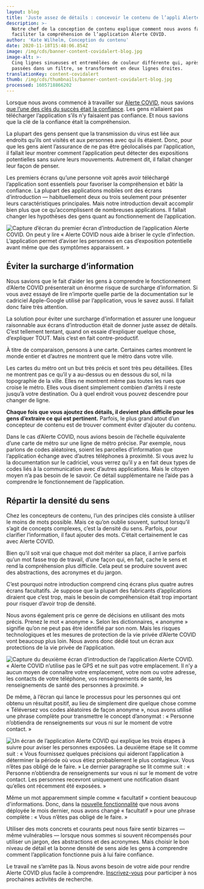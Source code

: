 ```yaml
---
layout: blog
title: 'Juste assez de détails : concevoir le contenu de l’appli Alerte COVID'
description: >-
  Notre chef de la conception de contenu explique comment nous avons fait pour
  faciliter la compréhension de l’application Alerte COVID.
author: 'Kate Wilhelm, Conception du contenu'
date: 2020-11-18T15:48:06.854Z
image: /img/cds/banner-content-covidalert-blog.jpg
image-alt: >-
  Cinq lignes sinueuses et entremêlées de couleur différente qui, après être
  passées dans un filtre, se transforment en deux lignes droites.
translationKey: content-covidalert
thumb: /img/cds/thumbnails/banner-content-covidalert-blog.jpg
processed: 1605718866202
---
```

Lorsque nous avons commencé à travailler sur [Alerte COVID](https://www.canada.ca/fr/sante-publique/services/maladies/maladie-coronavirus-covid-19/alerte-covid.html), nous savions [que l’une des clés du succès était la confiance](https://numerique.canada.ca/2020/10/02/d%C3%A9velopper-un-service-efficace-de-notification-dexposition-comme-alerte-covid/). Les gens n’allaient pas télécharger l’application s’ils n’y faisaient pas confiance. Et nous savions que la clé de la confiance était la compréhension. 

La plupart des gens pensent que la transmission du virus est liée aux endroits qu’ils ont visités et aux personnes avec qui ils étaient. Donc, pour que les gens aient l’assurance de ne pas être géolocalisés par l’application, il fallait leur montrer comment l’application peut détecter des expositions potentielles sans suivre leurs mouvements. Autrement dit, il fallait changer leur façon de penser.

Les premiers écrans qu’une personne voit après avoir téléchargé l’application sont essentiels pour favoriser la compréhension et bâtir la confiance. La plupart des applications mobiles ont des écrans d’introduction — habituellement deux ou trois seulement pour présenter leurs caractéristiques principales. Mais notre introduction devait accomplir bien plus que ce qu’accomplissent de nombreuses applications. Il fallait changer les hypothèses des gens quant au fonctionnement de l’application.

![Capture d’écran du premier écran d’introduction de l’application Alerte COVID. On peut y lire « Alerte COVID nous aide à briser le cycle d’infection. L’application permet d’aviser les personnes en cas d’exposition potentielle avant même que des symptômes apparaissent. »](/img/cds/content-covidalert-welcome-onboarding-FR.jpg)

## Éviter la surcharge d’information

Nous savions que le fait d’aider les gens à comprendre le fonctionnement d’Alerte COVID présenterait un énorme risque de surcharge d’information. Si vous avez essayé de lire n’importe quelle partie de la documentation sur le cadriciel Apple-Google utilisé par l’application, vous le savez aussi. Il fallait donc faire très attention. 

La solution pour éviter une surcharge d’information et assurer une longueur raisonnable aux écrans d’introduction était de donner juste assez de détails. C’est tellement tentant, quand on essaie d’expliquer quelque chose, d’expliquer TOUT. Mais c’est en fait contre-productif. 

À titre de comparaison, pensons à une carte. Certaines cartes montrent le monde entier et d’autres ne montrent que le métro dans votre ville. 

Les cartes du métro ont un but très précis et sont très peu détaillées. Elles ne montrent pas ce qu’il y a au-dessus ou en dessous du sol, ni la topographie de la ville. Elles ne montrent même pas toutes les rues que croise le métro. Elles vous disent simplement combien d’arrêts il reste jusqu’à votre destination. Ou à quel endroit vous pouvez descendre pour changer de ligne. 

**Chaque fois que vous ajoutez des détails, il devient plus difficile pour les gens d’extraire ce qui est pertinent.** Parfois, le plus grand atout d’un concepteur de contenu est de trouver comment éviter d’ajouter du contenu.

Dans le cas d’Alerte COVID, nous avions besoin de l’échelle équivalente d’une carte de métro sur une ligne de métro précise. Par exemple, nous parlons de codes aléatoires, soient les parcelles d’information que l’application échange avec d’autres téléphones à proximité. Si vous avez lu la documentation sur le cadriciel, vous verrez qu’il y a en fait deux types de codes liés à la communication avec d’autres applications. Mais le citoyen moyen n’a pas besoin de le savoir. Ce détail supplémentaire ne l’aide pas à comprendre le fonctionnement de l’application.

## Répartir la densité du sens

Chez les concepteurs de contenu, l’un des principes clés consiste à utiliser le moins de mots possible. Mais ce qu’on oublie souvent, surtout lorsqu’il s’agit de concepts complexes, c’est la densité du sens. Parfois, pour clarifier l’information, il faut ajouter des mots. C’était certainement le cas avec Alerte COVID. 

Bien qu’il soit vrai que chaque mot doit mériter sa place, il arrive parfois qu’un mot fasse trop de travail, d’une façon qui, en fait, cache le sens et rend la compréhension plus difficile. Cela peut se produire souvent avec des abstractions, des acronymes et du jargon. 

C’est pourquoi notre introduction comprend cinq écrans plus quatre autres écrans facultatifs. Je suppose que la plupart des fabricants d’applications diraient que c’est trop, mais le besoin de compréhension était trop important pour risquer d’avoir trop de densité.

Nous avons également pris ce genre de décisions en utilisant des mots précis. Prenez le mot « anonyme ». Selon les dictionnaires, « anonyme » signifie qu’on ne peut pas être identifié par son nom. Mais les risques technologiques et les mesures de protection de la vie privée d’Alerte COVID vont beaucoup plus loin. Nous avons donc dédié tout un écran aux protections de la vie privée de l’application. 

![Capture du deuxième écran d’introduction de l’application Alerte COVID. « Alerte COVID n’utilise pas le GPS et ne suit pas votre emplacement. Il n’y a aucun moyen de connaître votre emplacement, votre nom ou votre adresse, les contacts de votre téléphone, vos renseignements de santé, les renseignements de santé des personnes à proximité. » ](/img/cds/content-covidalert-privacy-FR.jpg)

De même, à l’écran qui lance le processus pour les personnes qui ont obtenu un résultat positif, au lieu de simplement dire quelque chose comme « Téléversez vos codes aléatoires de façon anonyme », nous avons utilisé une phrase complète pour transmettre le concept d’anonymat : « Personne n’obtiendra de renseignements sur vous ni sur le moment de votre contact. »

![Un écran de l’application Alerte COVID qui explique les trois étapes à suivre pour aviser les personnes exposées. La deuxième étape se lit comme suit : « Vous fournissez quelques précisions qui aideront l’application à déterminer la période où vous étiez probablement le plus contagieux. Vous n’êtes pas obligé de le faire. » Le dernier paragraphe se lit comme suit : « Personne n’obtiendra de renseignements sur vous ni sur le moment de votre contact. Les personnes recevront uniquement une notification disant qu’elles ont récemment été exposées. » ](/img/cds/content-covidalert-screen.jpg)

Même un mot apparemment simple comme « facultatif » contient beaucoup d'informations. Donc, dans la [nouvelle fonctionnalité](https://twitter.com/CDS_GC/status/1322209683399184385) que nous avons déployée le mois dernier, nous avons changé « facultatif » pour une phrase complète : « Vous n’êtes pas obligé de le faire. »

Utiliser des mots concrets et courants peut nous faire sentir bizarres — même vulnérables — lorsque nous sommes si souvent récompensés pour utiliser un jargon, des abstractions et des acronymes. Mais choisir le bon niveau de détail et la bonne densité de sens aide les gens à comprendre comment l’application fonctionne puis à lui faire confiance.

Le travail ne s’arrête pas là. Nous avons besoin de votre aide pour rendre Alerte COVID plus facile à comprendre. [Inscrivez-vous](https://numerique.canada.ca/inscription-recherche-alerte-covid/) pour participer à nos prochaines activités de recherche.
